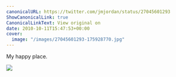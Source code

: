 ```yaml
---
canonicalURL: https://twitter.com/jmjordan/status/27045601293
ShowCanonicalLink: true
CanonicalLinkText: View original on
date: 2010-10-11T15:47:53+00:00
cover:
  image: "/images/27045601293-175928770.jpg"
---
```

My happy place.

![](/images/27045601293-175928770.jpg)